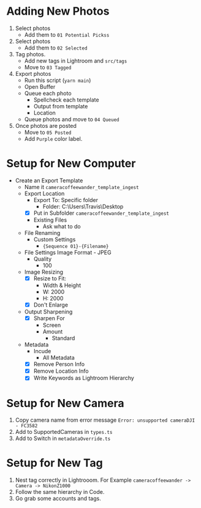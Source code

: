 # Adding New Photos

1. Select photos
    - Add them to `01 Potential Pickss`
2. Select photos 
    - Add them to `02 Selected`
3. Tag photos. 
    - Add new tags in Lightroom and `src/tags` 
    - Move to `03 Tagged`
4. Export photos
    - Run this script (`yarn main`)
    - Open Buffer
    - Queue each photo
        - Spellcheck each template
        - Output from template
        - Location
    - Queue photos and move to `04 Queued`
5. Once photos are posted
    - Move to `05 Posted`
    - Add `Purple` color label. 

# Setup for New Computer

- Create an Export Template
    - Name it `cameracoffeewander_template_ingest`
    - Export Location
        - Export To: Specific folder
            - Folder: C:\Users\Travis\Desktop
        - [x] Put in Subfolder `cameracoffeewander_template_ingest`
        - Existing Files
            - Ask what to do
    - File Renaming
        - Custom Settings
            - `{Sequence 01}-{Filename}`
    - File Settings
        Image Format
            - JPEG
        - Quality
            - 100
    - Image Resizing
        - [x] Resize to Fit: 
            - Width & Height
            - W: 2000
            - H: 2000
        - [x] Don't Enlarge
    - Output Sharpening
        - [x] Sharpen For
            - Screen
            - Amount
                - Standard
    - Metadata
        - Incude 
            - All Metadata
        - [x] Remove Person Info
        - [x] Remove Location Info
        - [x] Write Keywords as Lightroom Hierarchy
    
# Setup for New Camera

1. Copy camera name from error message `Error: unsupported cameraDJI - FC3582`
2. Add to SupportedCameras in `types.ts`
3. Add to Switch in `metadataOverride.ts`

# Setup for New Tag

1. Nest tag correctly in Lightrooom. For Example `cameracoffeewander -> Camera -> NikonZ1000`
2. Follow the same hierarchy in Code.
3. Go grab some accounts and tags.